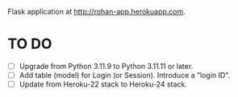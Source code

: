 Flask application at http://rohan-app.herokuapp.com.


TO DO
=====
- [ ] Upgrade from Python 3.11.9 to Python 3.11.11 or later.
- [ ] Add table (model) for Login (or Session).  Introduce a "login ID".
- [ ] Update from Heroku-22 stack to Heroku-24 stack.